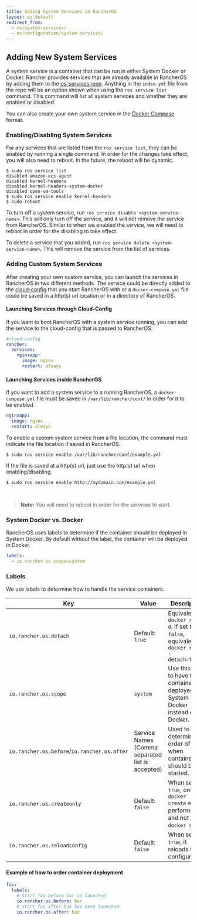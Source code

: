 ```yaml
---
title: Adding System Services in RancherOS
layout: os-default
redirect_from:
  - os/system-services/
  - os/configuration/system-services/
---
```


## Adding New System Services

A system service is a container that can be run in either System Docker or Docker. Rancher provides services that are already available in RancherOS by adding them to the [os-services repo](https://github.com/rancher/os-services). Anything in the `index.yml` file from the repo will be an option shown when using the `ros service list` command. This command will list all system services and whether they are enabled or disabled.

You can also create your own system service in the [Docker Compose](https://docs.docker.com/compose/) format.

### Enabling/Disabling System Services

For any services that are listed from the `ros service list`, they can be enabled by running a single command. In order for the changes take effect, you will also need to reboot. In the future, the reboot will be dynamic.

```
$ sudo ros service list
disabled amazon-ecs-agent
disabled kernel-headers
disabled kernel-headers-system-docker
disabled open-vm-tools
$ sudo ros service enable kernel-headers
$ sudo reboot
```

To turn off a system service, run `ros service disable <system-service-name>`. This will only turn off the service, and it will not remove the service from RancherOS. Similar to when we enabled the service, we will need to reboot in order for the disabling to take effect.

To delete a service that you added, run `ros service delete <system-service-name>`. This will remove the service from the list of services.

### Adding Custom System Services

After creating your own custom service, you can launch the services in RancherOS in two different methods. The service could be directly added to the [cloud-config]({{site.baseurl}}/os/configuration/#cloud-config) that you start RancherOS with or a `docker-compose.yml` file could be saved in a http(s) url location or in a directory of RancherOS.

#### Launching Services through Cloud-Config

If you want to boot RancherOS with a system service running, you can add the service to the cloud-config that is passed to RancherOS.

```yaml
#cloud-config
rancher:
  services:
    nginxapp:
      image: nginx
      restart: always
```      

#### Launching Services inside RancherOS

If you want to add a system service to a running RancherOS, a `docker-compose.yml` file must be saved in `/var/lib/rancher/conf/` in order for it to be enabled.

```yaml
nginxapp:
  image: nginx
  restart: always
```     

To enable a custom system service from a file location, the command must indicate the file location if saved in RancherOS.

```
$ sudo ros service enable /var/lib/rancher/conf/example.yml
```

If the file is saved at a http(s) url, just use the http(s) url when enabling/disabling.

```
$ sudo ros service enable http://mydomain.com/example.yml
```

<br>

> **Note:** You will need to reboot in order for the services to start.

### System Docker vs. Docker

RancherOS uses labels to determine if the container should be deployed in System Docker. By default without the label, the container will be deployed in Docker.

```yaml
labels:
  - io.rancher.os.scope=system
```

### Labels

We use labels to determine how to handle the service containers.

Key | Value |Description
----|-----|---
`io.rancher.os.detach` | Default: `true` | Equivalent of `docker run -d`. If set to `false`, equivalent of `docker run --detach=false`
`io.rancher.os.scope` | `system` | Use this label to have the container deployed in System Docker instead of Docker.
`io.rancher.os.before`/`io.rancher.os.after` | Service Names (Comma separated list is accepted) | Used to determine order of when containers should be started.
`io.rancher.os.createonly` | Default: `false` | When set to `true`, only a `docker create` will be performed and not a `docker start`.
`io.rancher.os.reloadconfig` | Default: `false`| When set to `true`, it reloads the configuration.


#### Example of how to order container deployment

```yaml
foo:
  labels:
    # Start foo before bar is launched
    io.rancher.os.before: bar
    # Start foo after baz has been launched
    io.rancher.os.after: baz
```
